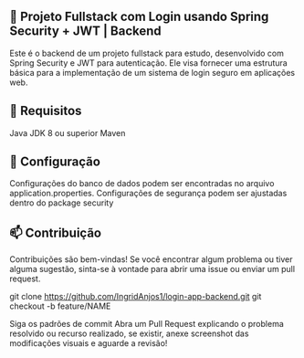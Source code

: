 
## 📌 Projeto Fullstack com Login usando Spring Security + JWT | Backend

Este é o backend de um projeto fullstack para estudo, desenvolvido com Spring Security e JWT para autenticação. Ele  visa fornecer uma estrutura básica para a implementação de um sistema de login seguro em aplicações web.

## 🚀 Requisitos
Java JDK 8 ou superior
Maven

## 📍 Configuração
​Configurações do banco de dados podem ser encontradas no arquivo application.properties.
Configurações de segurança podem ser ajustadas dentro do package security

## 📫 Contribuição
Contribuições são bem-vindas! Se você encontrar algum problema ou tiver alguma sugestão, sinta-se à vontade para abrir uma issue ou enviar um pull request.

git clone https://github.com/IngridAnjos1/login-app-backend.git
git checkout -b feature/NAME

Siga os padrões de commit
Abra um Pull Request explicando o problema resolvido ou recurso realizado, se existir, anexe screenshot das modificações visuais e aguarde a revisão!
